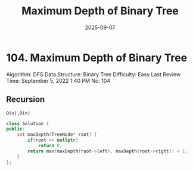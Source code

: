 ﻿---
layout: post
title: "Maximum Depth of Binary Tree"
date: 2025-09-07
categories: leetcode
tags: [leetcode, algorithm]
---
# 104. Maximum Depth of Binary Tree

Algorithm: DFS
Data Structure: Binary Tree
Difficulty: Easy
Last Review Time: September 5, 2022 1:40 PM
No: 104

## Recursion

`O(n),O(n)`

```cpp
class Solution {
public:
    int maxDepth(TreeNode* root) {
        if(root == nullptr)
            return 0;
        return max(maxDepth(root->left), maxDepth(root->right)) + 1;
    }
};
```
